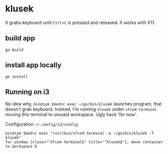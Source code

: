 # klusek

It grabs keyboard until `Ctrl+C` is pressed and released.
It works with X11.

## build app

```
go build
```

## install app locally

```
go install
```

## Running on i3
No idea why, `bindsym $mod+c exec ~/go/bin/klusek` launches program, that doesn't grab keyboard. 
Instead, I'm running `klusek` under `xfce4-terminal` moving this terminal to unused workspace.
Ugly hack 'for now'.

Configuration `~/.config/i3/config`.
```
bindsym $mod+c exec "/usr/bin/xfce4-terminal -e ~/go/bin/klusek -T klusek"
for_window [class="^Xfce4-terminal$" title="^klusek$"], move container to workspace 9
```
